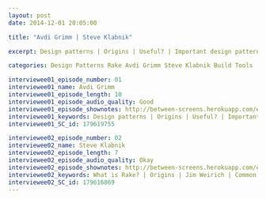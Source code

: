 ```yaml
---
layout: post
date: 2014-12-01 20:05:00

title: "Avdi Grimm | Steve Klabnik"

excerpt: Design patterns | Origins | Useful? | Important design patterns | Learn & apply | Bad reputation? || What is Rake? | Origins | Jim Weirich | Common use cases | Advantages of Rake

categories: Design Patterns Rake Avdi Grimm Steve Klabnik Build Tools

interviewee01_episode_number: 01
interviewee01_name: Avdi Grimm
interviewee01_episode_length: 10
interviewee01_episode_audio_quality: Good
interviewee01_episode_shownotes: http://between-screens.herokuapp.com/episodes/1
interviewee01_keywords: Design patterns | Origins | Useful? | Important design patterns | Learn & apply | Bad reputation? 
interviewee01_SC_id: 179619755

interviewee02_episode_number: 02
interviewee02_name: Steve Klabnik
interviewee02_episode_length: 7
interviewee02_episode_audio_quality: Okay 
interviewee02_episode_shownotes: http://between-screens.herokuapp.com/episodes/2
interviewee02_keywords: What is Rake? | Origins | Jim Weirich | Common use cases | Advantages of Rake
interviewee02_SC_id: 179616869 
---
```

